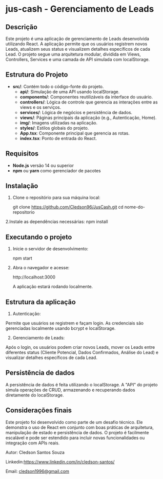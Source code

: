 # jus-cash - Gerenciamento de Leads

## Descrição

Este projeto é uma aplicação de gerenciamento de Leads desenvolvida utilizando React. A aplicação permite que os usuários registrem novos Leads, atualizem seus status e visualizem detalhes específicos de cada Lead. O projeto segue uma arquitetura modular, dividida em Views, Controllers, Services e uma camada de API simulada com localStorage.

## Estrutura do Projeto

- **src/**: Contém todo o código-fonte do projeto.
  - **api/**: Simulação de uma API usando localStorage.
  - **components/**: Componentes reutilizáveis da interface do usuário.
  - **controllers/**: Lógica de controle que gerencia as interações entre as views e os serviços.
  - **services/**: Lógica de negócios e persistência de dados.
  - **views/**: Páginas principais da aplicação (e.g., Autenticação, Home).
  - **img/**: Imagens utilizadas na aplicação.
  - **styles/**: Estilos globais do projeto.
  - **App.tsx**: Componente principal que gerencia as rotas.
  - **index.tsx**: Ponto de entrada do React.

## Requisitos

- **Node.js** versão 14 ou superior
- **npm** ou **yarn** como gerenciador de pacotes

## Instalação

1. Clone o repositório para sua máquina local:

   git clone https://github.com/Cledson96/JusCash.git
   cd nome-do-repositorio

2.Instale as dependências necessárias:
npm install

## Executando o projeto

1. Inicie o servidor de desenvolvimento:

   npm start

2. Abra o navegador e acesse:

   http://localhost:3000

   A aplicação estará rodando localmente.

## Estrutura da aplicação

1. Autenticação:

Permite que usuários se registrem e façam login. As credenciais são gerenciadas localmente usando bcrypt e localStorage.

2. Gerenciamento de Leads:

Após o login, os usuários podem criar novos Leads, mover os Leads entre diferentes status (Cliente Potencial, Dados Confirmados, Análise do Lead) e visualizar detalhes específicos de cada Lead.

## Persistência de dados

A persistência de dados é feita utilizando o localStorage. A "API" do projeto simula operações de CRUD, armazenando e recuperando dados diretamente do localStorage.

## Considerações finais

Este projeto foi desenvolvido como parte de um desafio técnico. Ele demonstra o uso de React em conjunto com boas práticas de arquitetura, manipulação de estado e persistência de dados. O projeto é facilmente escalável e pode ser estendido para incluir novas funcionalidades ou integração com APIs reais.

Autor: Cledson Santos Souza

Linkedin:https://www.linkedin.com/in/cledson-santos/

Email: cledson1996@gmail.com
